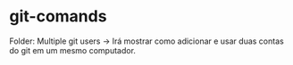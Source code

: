 # git-comands

Folder: Multiple git users -> Irá mostrar como adicionar e usar duas contas do git em um mesmo computador.